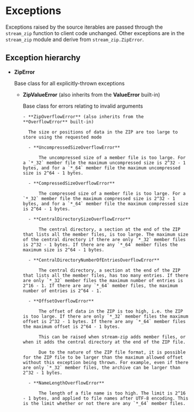 # Exceptions

Exceptions raised by the source iterables are passed through the `stream_zip` function to client code unchanged. Other exceptions are in the `stream_zip` module and derive from `stream_zip.ZipError`.

## Exception hierarchy

  - **ZipError**

    Base class for all explicitly-thrown exceptions

    - **ZipValueError** (also inherits from the **ValueError** built-in)

        Base class for errors relating to invalid arguments

          - **ZipOverflowError** (also inherits from the **OverflowError** built-in)

            The size or positions of data in the ZIP are too large to store using the requested mode

            - **UncompressedSizeOverflowError**

                The uncompressed size of a member file is too large. For a `*_32` member file the maximum uncompressed size is 2^32 - 1 bytes, and for a `*_64` member file the maximum uncompressed size is 2^64 - 1 bytes.

            - **CompressedSizeOverflowError**

                The compressed size of a member file is too large. For a `*_32` member file the maximum compressed size is 2^32 - 1 bytes, and for a `*_64` member file the maximum compressed size is 2^64 - 1 bytes.

            - **CentralDirectorySizeOverflowError**

                The central directory, a section at the end of the ZIP that lists all the member files, is too large. The maximum size of the central directory if there are only `*_32` member files is 2^32 - 1 bytes. If there are any `*_64` member files the maximum size is 2^64 - 1 bytes.

            - **CentralDirectoryNumberOfEntriesOverflowError**

                The central directory, a section at the end of the ZIP that lists all the member files, has too many entries. If there are only `*_32` member files the maximum number of entries is 2^16 - 1. If there are any `*_64` member files, the maximum number of entries is 2^64 - 1.

            - **OffsetOverflowError**

                The offset of data in the ZIP is too high, i.e. the ZIP is too large. If there are only `*_32` member files the maximum offset is 2^32 - 1 bytes. If there are any `*_64` member files the maximum offset is 2^64 - 1 bytes.

                This can be raised when stream-zip adds member files, or when it adds the central directory at the end of the ZIP file.

                Due to the nature of the ZIP file format, it is possible for the ZIP file to be larger than the maximum allowed offset without this exception being thrown. For example, even if there are only `*_32` member files, the archive can be larger than 2^32 - 1 bytes.

            - **NameLengthOverflowError**

                The length of a file name is too high. The limit is 2^16 - 1 bytes, and applied to file names after UTF-8 encoding. This is the limit whether or not there are any `*_64` member files.

